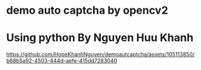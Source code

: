 # demo auto captcha by opencv2 
# Using python By Nguyen Huu Khanh 

https://github.com/HopeKhanhNguyen/demoautcaptcha/assets/105113850/b68b5a92-4503-444d-aefe-415dd7283040


